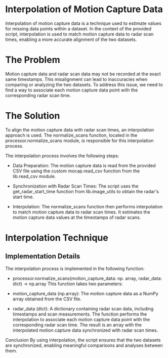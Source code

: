 # Interpolation of Motion Capture Data
Interpolation of motion capture data is a technique used to estimate values for missing data points within a dataset. In the context of the provided script, interpolation is used to match motion capture data to radar scan times, enabling a more accurate alignment of the two datasets.

# The Problem
Motion capture data and radar scan data may not be recorded at the exact same timestamps. This misalignment can lead to inaccuracies when comparing or analyzing the two datasets. To address this issue, we need to find a way to associate each motion capture data point with the corresponding radar scan time.

# The Solution
To align the motion capture data with radar scan times, an interpolation approach is used. The normalize_scans function, located in the processor.normalize_scans module, is responsible for this interpolation process.

The interpolation process involves the following steps:

- Data Preparation: The motion capture data is read from the provided CSV file using the custom mocap.read_csv function from the lib.read_csv module.

- Synchronization with Radar Scan Times: The script uses the get_radar_start_time function from lib.image_utils to obtain the radar's start time.

- Interpolation: The normalize_scans function then performs interpolation to match motion capture data to radar scan times. It estimates the motion capture data values at the timestamps of radar scans.

# Interpolation Technique

## Implementation Details
The interpolation process is implemented in the following function:
- processor.normalize_scans(motion_capture_data: np.    array, radar_data: dict) -> np.array
This function takes two parameters:

- motion_capture_data (np.array): The motion capture data as a NumPy array obtained from the CSV file.

- radar_data (dict): A dictionary containing radar scan data, including timestamps and scan measurements.
The function performs the interpolation to associate each motion capture data point with the corresponding radar scan time. The result is an array with the interpolated motion capture data synchronized with radar scan times.

Conclusion
 By using interpolation, the script ensures that the two datasets are synchronized, enabling meaningful comparisons and analyses between them. 